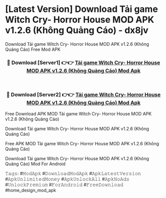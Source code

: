# [Latest Version] Download Tải game Witch Cry- Horror House MOD APK v1.2.6 (Không Quảng Cáo) - dx8jv

Download Tải game Witch Cry- Horror House MOD APK v1.2.6 (Không Quảng Cáo) Free Mod APK

<div align="center">
<h3>🔴 Download [Server1] 👉👉 <a href="https://apk-comot.site?title=Tải_game_Witch_Cry-_Horror_House_MOD_APK_v1.2.6_(Không_Quảng_Cáo)">Tải game Witch Cry- Horror House MOD APK v1.2.6 (Không Quảng Cáo) Mod Apk</a></h3><br>

<h3>🔴 Download [Server2] 👉👉 <a href="https://apk-comot.site?title=Tải_game_Witch_Cry-_Horror_House_MOD_APK_v1.2.6_(Không_Quảng_Cáo)">Tải game Witch Cry- Horror House MOD APK v1.2.6 (Không Quảng Cáo) Mod Apk</a></h3>
</div>


Free Download APK MOD Tải game Witch Cry- Horror House MOD APK v1.2.6 (Không Quảng Cáo)

Download Tải game Witch Cry- Horror House MOD APK v1.2.6 (Không Quảng Cáo) 

Free APK MOD Tải game Witch Cry- Horror House MOD APK v1.2.6 (Không Quảng Cáo) 

Download Tải game Witch Cry- Horror House MOD APK v1.2.6 (Không Quảng Cáo) Mod For Android

𝚃𝚊𝚐𝚜: #𝙼𝚘𝚍𝙰𝚙𝚔 #𝙳𝚘𝚠𝚗𝚕𝚘𝚊𝚍𝙼𝚘𝚍𝙰𝚙𝚔 #𝙰𝚙𝚔𝙻𝚊𝚝𝚎𝚜𝚝𝚅𝚎𝚛𝚜𝚒𝚘𝚗 #𝙰𝚙𝚔𝚄𝚗𝚕𝚒𝚖𝚒𝚝𝚎𝚍𝙼𝚘𝚗𝚎𝚢 #𝙰𝚙𝚔𝚄𝚗𝚕𝚘𝚌𝚔𝙰𝚕𝚕 #𝙰𝚙𝚔𝙽𝚘𝙰𝚍𝚜 #𝚄𝚗𝚕𝚘𝚌𝚔𝙿𝚛𝚎𝚖𝚒𝚞𝚖 #𝙵𝚘𝚛𝙰𝚗𝚍𝚛𝚘𝚒𝚍 #𝙵𝚛𝚎𝚎𝙳𝚘𝚠𝚗𝚕𝚘𝚊𝚍 #home_design_mod_apk
